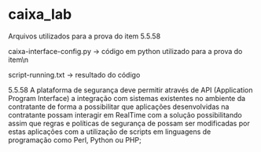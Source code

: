 # caixa_lab

Arquivos utilizados para a prova do item 5.5.58

caixa-interface-config.py -> código em python utilizado para a prova do item\n

script-running.txt -> resultado do código



5.5.58 A plataforma de segurança deve permitir através de API (Application Program Interface) a integração com sistemas existentes no ambiente da contratante de forma a possibilitar que aplicações desenvolvidas na contratante possam interagir em RealTime com a solução possibilitando assim que regras e políticas de segurança de possam ser modificadas por estas aplicações com a utilização de scripts em linguagens de programação como Perl, Python ou PHP;


